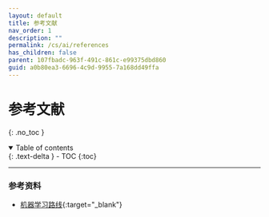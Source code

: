 ```yaml
---
layout: default
title: 参考文献
nav_order: 1
description: ""
permalink: /cs/ai/references
has_children: false
parent: 107fbadc-963f-491c-861c-e99375dbd860
guid: a0b80ea3-6696-4c9d-9955-7a168dd49ffa
---
```


# 参考文献
{: .no_toc }

<details open markdown="block">
  <summary>
    Table of contents
  </summary>
  {: .text-delta }
- TOC
{:toc}
</details>

---

### 参考资料
- [机器学习路线](https://sunocean.life/blog/blog/2022/08/31/ml-MLofAndrew-Ng){:target="_blank"}